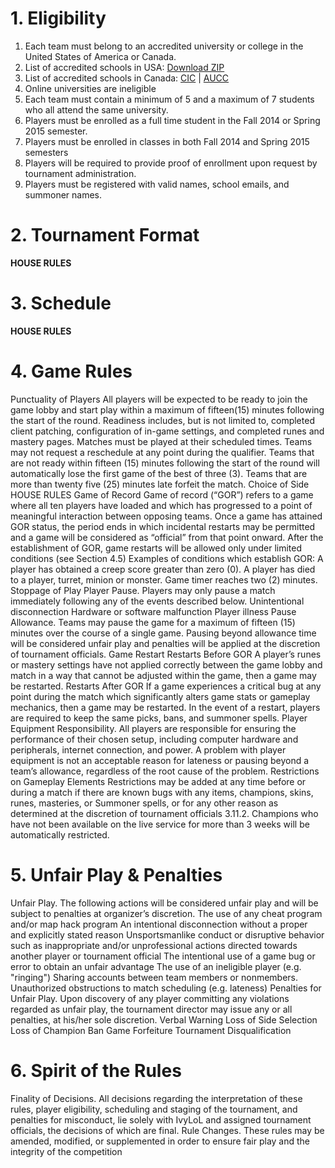 # 1. Eligibility
1. Each team must belong to an accredited university or college in the United States of America or Canada.
  1. List of accredited schools in USA: [Download ZIP](http://www.google.com/url?q=http%3A%2F%2Fope.ed.gov%2Faccreditation%2FdataFiles%2FAccreditation_2013_12.zip&sa=D&sntz=1&usg=AFQjCNErhh1CW5x1gGV3xqkT6iGky0OEmQ)
  2. List of accredited schools in Canada: [CIC](http://www.collegesinstitutes.ca/our-members/list-of-members/) | [AUCC](http://www.aucc.ca/about-us/member-universities)
2. Online universities are ineligible
3. Each team must contain a minimum of 5 and a maximum of 7 students who all attend the same university.
4. Players must be enrolled as a full time student in the Fall 2014 or Spring 2015 semester.
5. Players must be enrolled in classes in both Fall 2014 and Spring 2015 semesters
6. Players will be required to provide proof of enrollment upon request by tournament administration.
7. Players must be registered with valid names, school emails, and summoner names.

# 2. Tournament Format
**HOUSE RULES**

# 3. Schedule

**HOUSE RULES**

# 4. Game Rules
Punctuality of Players
All players will be expected to be ready to join the game lobby and start play within a maximum of fifteen(15) minutes following the start of the round.  Readiness includes, but is not limited to, completed client patching, configuration of in-game settings, and completed runes and mastery pages.
Matches must be played at their scheduled times.  Teams may not request a reschedule at any point during the qualifier.
Teams that are not ready within fifteen (15) minutes following the start of the round will automatically lose the first game of the best of three (3).  Teams that are more than twenty five (25) minutes late forfeit the match.
Choice of Side
HOUSE RULES
Game of Record
Game of record (“GOR”) refers to a game where all ten players have loaded and which has progressed to a point of meaningful interaction between opposing teams.  Once a game has attained GOR status, the period ends in which incidental restarts may be permitted and a game will be considered as “official” from that point onward.  After the establishment of GOR, game restarts will be allowed only under limited conditions (see Section 4.5) Examples of conditions which establish GOR:
A player has obtained a creep score greater than zero (0).
A player has died to a player, turret, minion or monster.
Game timer reaches two (2) minutes.
Stoppage of Play
Player Pause. Players may only pause a match immediately following any of the events described below.
Unintentional disconnection
Hardware or software malfunction
Player illness
Pause Allowance. Teams may pause the game for a maximum of fifteen (15) minutes over the course of a single game.  Pausing beyond allowance time will be considered unfair play and penalties will be applied at the discretion of tournament officials.
Game Restart
Restarts Before GOR
A player’s runes or mastery settings have not applied correctly between the game lobby and match in a way that cannot be adjusted within the game, then a game may be restarted.
Restarts After GOR
If a game experiences a critical bug at any point during the match which significantly alters game stats or gameplay mechanics, then a game may be restarted.
In the event of a restart, players are required to keep the same picks, bans, and summoner spells.
Player Equipment Responsibility. All players are responsible for ensuring the performance of their chosen setup, including computer hardware and peripherals, internet connection, and power. A problem with player equipment is not an acceptable reason for lateness or pausing beyond a team’s allowance, regardless of the root cause of the problem.
Restrictions on Gameplay Elements
Restrictions may be added at any time before or during a match if there are known bugs with any items, champions, skins, runes, masteries, or Summoner spells, or for any other reason as determined at the discretion of tournament officials
3.11.2. Champions who have not been available on the live service for more than 3 weeks will be automatically restricted.

# 5. Unfair Play & Penalties
Unfair Play. The following actions will be considered unfair play and will be subject to penalties at organizer’s discretion. 
The use of any cheat program and/or map hack program
An intentional disconnection without a proper and explicitly stated reason
Unsportsmanlike conduct or disruptive behavior such as inappropriate and/or unprofessional actions directed towards another player or tournament official
The intentional use of a game bug or error to obtain an unfair advantage
The use of an ineligible player (e.g. "ringing")
Sharing accounts between team members or nonmembers.
Unauthorized obstructions to match scheduling (e.g. lateness)
Penalties for Unfair Play. Upon discovery of any player committing any violations regarded as unfair play, the tournament director may issue any or all penalties, at his/her sole discretion.
Verbal Warning
Loss of Side Selection
Loss of Champion Ban
Game Forfeiture
Tournament Disqualification
# 6. Spirit of the Rules
Finality of Decisions. All decisions regarding the interpretation of these rules, player eligibility, scheduling and staging of the tournament, and penalties for misconduct, lie solely with IvyLoL and assigned tournament officials, the decisions of which are final.
Rule Changes. These rules may be amended, modified, or supplemented in order to ensure fair play and the integrity of the competition
